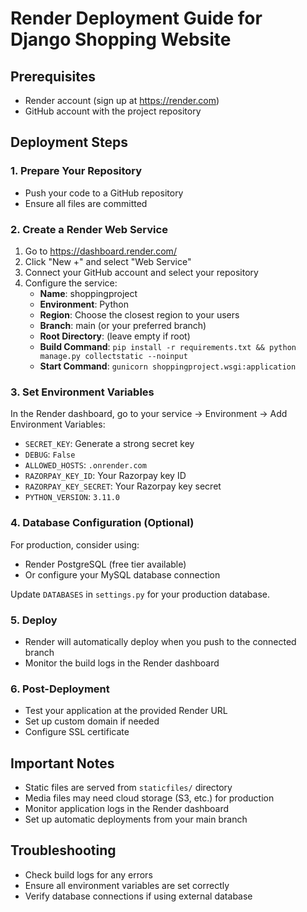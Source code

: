 # Render Deployment Guide for Django Shopping Website

## Prerequisites
- Render account (sign up at https://render.com)
- GitHub account with the project repository

## Deployment Steps

### 1. Prepare Your Repository
- Push your code to a GitHub repository
- Ensure all files are committed

### 2. Create a Render Web Service
1. Go to https://dashboard.render.com/
2. Click "New +" and select "Web Service"
3. Connect your GitHub account and select your repository
4. Configure the service:
   - **Name**: shoppingproject
   - **Environment**: Python
   - **Region**: Choose the closest region to your users
   - **Branch**: main (or your preferred branch)
   - **Root Directory**: (leave empty if root)
   - **Build Command**: `pip install -r requirements.txt && python manage.py collectstatic --noinput`
   - **Start Command**: `gunicorn shoppingproject.wsgi:application`

### 3. Set Environment Variables
In the Render dashboard, go to your service → Environment → Add Environment Variables:

- `SECRET_KEY`: Generate a strong secret key
- `DEBUG`: `False`
- `ALLOWED_HOSTS`: `.onrender.com`
- `RAZORPAY_KEY_ID`: Your Razorpay key ID
- `RAZORPAY_KEY_SECRET`: Your Razorpay key secret
- `PYTHON_VERSION`: `3.11.0`

### 4. Database Configuration (Optional)
For production, consider using:
- Render PostgreSQL (free tier available)
- Or configure your MySQL database connection

Update `DATABASES` in `settings.py` for your production database.

### 5. Deploy
- Render will automatically deploy when you push to the connected branch
- Monitor the build logs in the Render dashboard

### 6. Post-Deployment
- Test your application at the provided Render URL
- Set up custom domain if needed
- Configure SSL certificate

## Important Notes
- Static files are served from `staticfiles/` directory
- Media files may need cloud storage (S3, etc.) for production
- Monitor application logs in the Render dashboard
- Set up automatic deployments from your main branch

## Troubleshooting
- Check build logs for any errors
- Ensure all environment variables are set correctly
- Verify database connections if using external database
